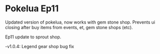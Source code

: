 # Pokelua Ep11


Updated version of pokelua, now works with gem stone shop.
Prevents ui closing after buy items from events, et, gem stone shops (etc).

Ep11 update to sprout shop. 

-v1.0.4: Legend gear shop bug fix
